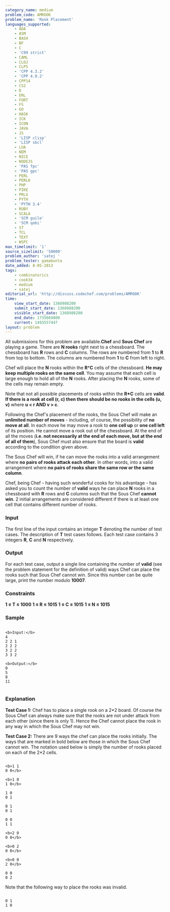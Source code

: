 ```yaml
---
category_name: medium
problem_code: AMROOK
problem_name: 'Rook Placement'
languages_supported:
    - ADA
    - ASM
    - BASH
    - BF
    - C
    - 'C99 strict'
    - CAML
    - CLOJ
    - CLPS
    - 'CPP 4.3.2'
    - 'CPP 4.9.2'
    - CPP14
    - CS2
    - D
    - ERL
    - FORT
    - FS
    - GO
    - HASK
    - ICK
    - ICON
    - JAVA
    - JS
    - 'LISP clisp'
    - 'LISP sbcl'
    - LUA
    - NEM
    - NICE
    - NODEJS
    - 'PAS fpc'
    - 'PAS gpc'
    - PERL
    - PERL6
    - PHP
    - PIKE
    - PRLG
    - PYTH
    - 'PYTH 3.4'
    - RUBY
    - SCALA
    - 'SCM guile'
    - 'SCM qobi'
    - ST
    - TCL
    - TEXT
    - WSPC
max_timelimit: '1'
source_sizelimit: '50000'
problem_author: 'satej '
problem_tester: gamabunta
date_added: 8-05-2013
tags:
    - combinatorics
    - cook34
    - medium
    - satej
editorial_url: 'http://discuss.codechef.com/problems/AMROOK'
time:
    view_start_date: 1368988200
    submit_start_date: 1368988200
    visible_start_date: 1368988200
    end_date: 1735669800
    current: 1493557447
layout: problem
---
```

All submissions for this problem are available.**Chef** and **Sous Chef** are playing a game. There are **N rooks** right next to a chessboard. The chessboard has **R** rows and **C** columns. The rows are numbered from **1** to **R** from top to bottom. The columns are numbered from **1** to **C** from left to right.

Chef will place the **N** rooks within the **R**\***C** cells of the chessboard. **He may keep multiple rooks on the same cell**. You may assume that each cell is large enough to hold all of the **N** rooks. After placing the **N** rooks, some of the cells may remain empty.

Note that not all possible placements of rooks within the **R\*C** cells are **valid**. **If there is a rook at cell (r, c) then there should be no rooks in the cells (u, v)** where **u < r AND v > c**.

Following the Chef's placement of the rooks, the Sous Chef will make an **unlimited number of moves** - including, of course, the possibility of **no move at all**. In each move he may move a rook to **one cell up** or **one cell left** of its position. He cannot move a rook out of the chessboard. At the end of all the moves (**i.e. not necessarily at the end of each move, but at the end of all of them**), Sous Chef must also ensure that the board is **valid** according to the condition given above.

The Sous Chef will win, if he can move the rooks into a valid arrangement where **no pairs of rooks attack each other**. In other words, into a valid arrangement where **no pairs of rooks share the same row or the same column**.

Chef, being Chef - having such wonderful cooks for his advantage - has asked you to count the number of **valid** ways he can place **N** rooks in a chessboard with **R** rows and **C** columns such that the Sous Chef **cannot win**. 2 initial arrangements are considered different if there is at least one cell that contains different number of rooks.

### Input

The first line of the input contains an integer **T** denoting the number of test cases. The description of **T** test cases follows. Each test case contains 3 integers **R**, **C** and **N** respectively.

### Output

For each test case, output a single line containing the number of **valid** (see the problem statement for the definition of valid) ways Chef can place the rooks such that Sous Chef cannot win. Since this number can be quite large, print the number modulo **10007**.

### Constraints

**1 ≤ T ≤ 1000**
**1 ≤ R ≤ 1015**
**1 ≤ C ≤ 1015**
**1 ≤ N ≤ 1015**

### Sample

```

<b>Input:</b>
4
2 2 1
2 2 2
3 2 2
3 3 2

<b>Output:</b>
0
5
8
11


```
### Explanation

**Test Case 1:** Chef has to place a single rook on a 2\*2 board. Of course the Sous Chef can always make sure that the rooks are not under attack from each other (since there is only 1). Hence the Chef cannot place the rook in any way in which the Sous Chef may not win.

**Test Case 2:** There are 9 ways the chef can place the rooks initially. The ways that are marked in bold below are those in which the Sous Chef cannot win. The notation used below is simply the number of rooks placed on each of the 2\*2 cells.

```

<b>1 1
0 0</b>

<b>1 0
1 0</b>

1 0
0 1

0 1
0 1

0 0
1 1

<b>2 0
0 0</b>

<b>0 2
0 0</b>

<b>0 0
2 0</b>

0 0
0 2

```
Note that the following way to place the rooks was invalid.

```

0 1
1 0

```